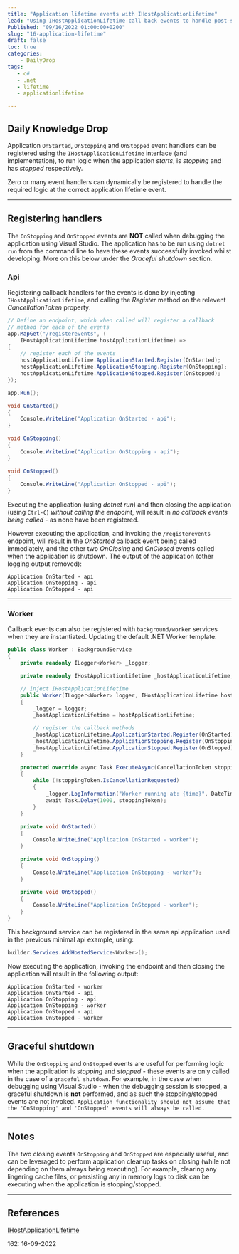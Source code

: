 ```yaml
---
title: "Application lifetime events with IHostApplicationLifetime"
lead: "Using IHostApplicationLifetime call back events to handle post-startup and graceful shutdown tasks"
Published: "09/16/2022 01:00:00+0200"
slug: "16-application-lifetime"
draft: false
toc: true
categories:
    - DailyDrop
tags:
   - c#
   - .net
   - lifetime
   - applicationlifetime

---
```


## Daily Knowledge Drop

Application `OnStarted`, `OnStopping` and `OnStopped` event handlers can be registered using the `IHostApplicationLifetime` interface (and implementation), to run logic when the application _starts_, is _stopping_ and has _stopped_ respectively.

Zero or many event handlers can dynamically be registered to handle the required logic at the correct application lifetime event.

---

## Registering handlers
<?# InfoBlock ?>
The `OnStopping` and `OnStopped` events are **NOT** called when debugging the application using Visual Studio. The application has to be run using `dotnet run` from the command line to have these events successfully invoked whilst developing. More on this below under the _Graceful shutdown_ section.
<?#/ InfoBlock ?>

### Api

Registering callback handlers for the events is done by injecting `IHostApplicationLifetime`, and calling the _Register_ method on the relevent _CancellationToken_ property:

``` csharp
// Define an endpoint, which when called will register a callback
// method for each of the events
app.MapGet("/registerevents", (
    IHostApplicationLifetime hostApplicationLifetime) =>
{
    // register each of the events
    hostApplicationLifetime.ApplicationStarted.Register(OnStarted);
    hostApplicationLifetime.ApplicationStopping.Register(OnStopping);
    hostApplicationLifetime.ApplicationStopped.Register(OnStopped);
});

app.Run();

void OnStarted()
{
    Console.WriteLine("Application OnStarted - api");
}

void OnStopping()
{
    Console.WriteLine("Application OnStopping - api");
}

void OnStopped()
{
    Console.WriteLine("Application OnStopped - api");
}
```

Executing the application (using _dotnet run_) and then closing the application (using `Ctrl-C`) _without calling the endpoint_, will result in _no callback events being called_ - as none have been registered.  

However executing the application, and invoking the `/registerevents` endpoint, will result in the _OnStarted_ callback event being called immediately, and the other two _OnClosing_ and _OnClosed_ events called when the application is shutdown. The output of the application (other logging output removed):

``` terminal
Application OnStarted - api
Application OnStopping - api
Application OnStopped - api
```

---

### Worker

Callback events can also be registered with `background/worker` services when they are instantiated. Updating the default .NET Worker template:

``` csharp
public class Worker : BackgroundService
{
    private readonly ILogger<Worker> _logger;

    private readonly IHostApplicationLifetime _hostApplicationLifetime;

    // inject IHostApplicationLifetime
    public Worker(ILogger<Worker> logger, IHostApplicationLifetime hostApplicationLifetime)
    {
        _logger = logger;
        _hostApplicationLifetime = hostApplicationLifetime;

        // register the callback methods
        _hostApplicationLifetime.ApplicationStarted.Register(OnStarted);
        _hostApplicationLifetime.ApplicationStopping.Register(OnStopping);
        _hostApplicationLifetime.ApplicationStopped.Register(OnStopped);
    }

    protected override async Task ExecuteAsync(CancellationToken stoppingToken)
    {
        while (!stoppingToken.IsCancellationRequested)
        {
            _logger.LogInformation("Worker running at: {time}", DateTimeOffset.Now);
            await Task.Delay(1000, stoppingToken);
        }
    }

    private void OnStarted()
    {
        Console.WriteLine("Application OnStarted - worker");
    }

    private void OnStopping()
    {
        Console.WriteLine("Application OnStopping - worker");
    }

    private void OnStopped()
    {
        Console.WriteLine("Application OnStopped - worker");
    }
}
```

This background service can be registered in the same api application used in the previous minimal api example, using:

``` csharp
builder.Services.AddHostedService<Worker>();
```

Now executing the application, invoking the endpoint and then closing the application will result in the following output:

``` terminal
Application OnStarted - worker
Application OnStarted - api
Application OnStopping - api
Application OnStopping - worker
Application OnStopped - api
Application OnStopped - worker
```

--- 

## Graceful shutdown

While the `OnStopping` and `OnStopped` events are useful for performing logic when the application is _stopping_ and _stopped_ - these events are only called in the case of a `graceful shutdown`. For example, in the case when debugging using Visual Studio - when the debugging session is stopped, a graceful shutdown is **not** performed, and as such the stopping/stopped events are not invoked. `Application functionality should not assume that the 'OnStopping' and 'OnStopped' events will always be called.`

---

## Notes

The two closing events `OnStopping` and `OnStopped` are especially useful, and can be leveraged to perform application cleanup tasks on closing (while not depending on them always being executing). For example, clearing any lingering cache files, or persisting any in memory logs to disk can be executing when the application is stopping/stopped.

---

## References

[IHostApplicationLifetime](https://docs.microsoft.com/en-us/aspnet/core/fundamentals/host/generic-host?view=aspnetcore-6.0#ihostapplicationlifetime)   

<?# DailyDrop ?>162: 16-09-2022<?#/ DailyDrop ?>
